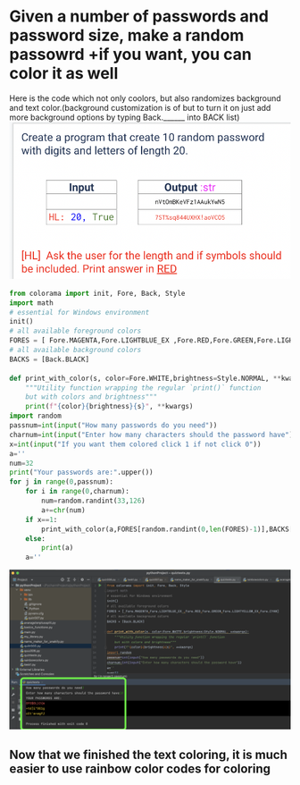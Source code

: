# Given a number of passwords and password size, make a random passowrd +if you want, you can color it as well
Here is the code which not only coolors, but also randomizes background and text color.(background customization is of but to turn it on just add more background options by typing Back.______ into BACK list)
![](https://github.com/AleksandarDzudzevic/Unit-1/blob/main/Quiz007text.png)
```.py
from colorama import init, Fore, Back, Style
import math
# essential for Windows environment
init()
# all available foreground colors
FORES = [ Fore.MAGENTA,Fore.LIGHTBLUE_EX ,Fore.RED,Fore.GREEN,Fore.LIGHTYELLOW_EX,Fore.CYAN]
# all available background colors
BACKS = [Back.BLACK]

def print_with_color(s, color=Fore.WHITE,brightness=Style.NORMAL, **kwargs):
    """Utility function wrapping the regular `print()` function
    but with colors and brightness"""
    print(f"{color}{brightness}{s}", **kwargs)
import random
passnum=int(input("How many passwords do you need"))
charnum=int(input("Enter how many characters should the password have"))
x=int(input("If you want them colored click 1 if not click 0"))
a=''
num=32
print("Your passwords are:".upper())
for j in range(0,passnum):
    for i in range(0,charnum):
        num=random.randint(33,126)
        a+=chr(num)
    if x==1:
        print_with_color(a,FORES[random.randint(0,len(FORES)-1)],BACKS[random.randint(0,len(BACKS)-1)])
    else:
        print(a)
    a=''
```
![](https://github.com/AleksandarDzudzevic/Unit-1/blob/main/Quiz007test.png)
## Now that we finished the text coloring, it is much easier to use rainbow color codes for coloring
